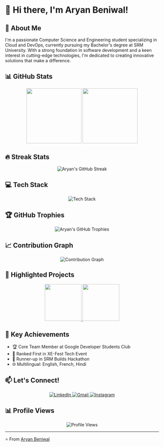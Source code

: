 # 👋 Hi there, I'm Aryan Beniwal!

## 🚀 About Me

I'm a passionate Computer Science and Engineering student specializing in Cloud and DevOps, currently pursuing my Bachelor's degree at SRM University. With a strong foundation in software development and a keen interest in cutting-edge technologies, I'm dedicated to creating innovative solutions that make a difference.

## 📊 GitHub Stats

<div align="center">
  <img height="180em" src="https://github-readme-stats.vercel.app/api?username=aryanbeni&show_icons=true&theme=radical&include_all_commits=true&count_private=true"/>
  <img height="180em" src="https://github-readme-stats.vercel.app/api/top-langs/?username=aryanbeni&layout=compact&langs_count=7&theme=radical"/>
</div>

## 🔥 Streak Stats

<div align="center">
  <img src="https://github-readme-streak-stats.herokuapp.com/?user=aryanbeni&theme=radical" alt="Aryan's GitHub Streak"/>
</div>

## 💻 Tech Stack

<div align="center">
  <img src="https://skillicons.dev/icons?i=flutter,java,javascript,aws,docker,kubernetes,git,linux,jenkins" alt="Tech Stack"/>
</div>

## 🏆 GitHub Trophies

<div align="center">
  <img src="https://github-profile-trophy.vercel.app/?username=aryanbeni&theme=radical&column=7&margin-w=15&margin-h=15" alt="Aryan's GitHub Trophies"/>
</div>

## 📈 Contribution Graph

<div align="center">
  <img src="https://github-readme-activity-graph.vercel.app/graph?username=aryanbeni&theme=react-dark" alt="Contribution Graph"/>
</div>

## 🚀 Highlighted Projects

<div align="center">
  <a href="https://github.com/aryanbeni/virtual-assistant">
    <img height="120em" src="https://github-readme-stats.vercel.app/api/pin/?username=aryanbeni&repo=virtual-assistant&theme=radical" />
  </a>
  <a href="https://github.com/aryanbeni/movie-recommendation-platform">
    <img height="120em" src="https://github-readme-stats.vercel.app/api/pin/?username=aryanbeni&repo=movie-recommendation-platform&theme=radical" />
  </a>
</div>

## 🌟 Key Achievements

- 🏆 Core Team Member at Google Developer Students Club
- 🥇 Ranked First in XE-Fest Tech Event
- 🥈 Runner-up in SRM Builds Hackathon
- 🌐 Multilingual: English, French, Hindi

## 📫 Let's Connect!

<div align="center">
  <a href="https://linkedin.com/in/aryanbeni" target="_blank">
    <img src="https://img.shields.io/badge/LinkedIn-0077B5?style=for-the-badge&logo=linkedin&logoColor=white" alt="LinkedIn"/>
  </a>
  <a href="mailto:aryanbeni06@gmail.com">
    <img src="https://img.shields.io/badge/Gmail-D14836?style=for-the-badge&logo=gmail&logoColor=white" alt="Gmail"/>
  </a>
  <a href="https://www.instagram.com/aryannbeniwal/#" target="_blank">
    <img src="https://img.shields.io/badge/Instagram-0077B5?style=for-the-badge&logo=instragram&logoColor=white" alt="Instagram"/>
  </a>
</div>

## 📊 Profile Views

<div align="center">
  <img src="https://komarev.com/ghpvc/?username=aryanbeni&color=blueviolet&style=flat-square" alt="Profile Views"/>
</div>

---

⭐️ From [Aryan Beniwal](https://github.com/aryanbeni)
